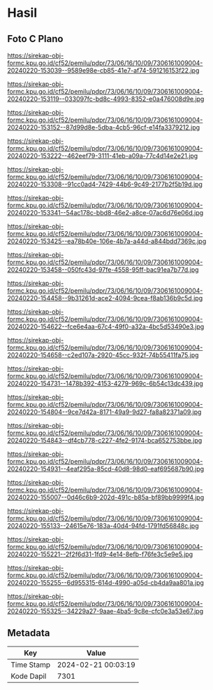 # Hasil

## Foto C Plano

https://sirekap-obj-formc.kpu.go.id/cf52/pemilu/pdpr/73/06/16/10/09/7306161009004-20240220-153039--9589e98e-cb85-41e7-af74-591216153f22.jpg

https://sirekap-obj-formc.kpu.go.id/cf52/pemilu/pdpr/73/06/16/10/09/7306161009004-20240220-153119--033097fc-bd8c-4993-8352-e0a476008d9e.jpg

https://sirekap-obj-formc.kpu.go.id/cf52/pemilu/pdpr/73/06/16/10/09/7306161009004-20240220-153152--87d99d8e-5dba-4cb5-96cf-e14fa3379212.jpg

https://sirekap-obj-formc.kpu.go.id/cf52/pemilu/pdpr/73/06/16/10/09/7306161009004-20240220-153222--462eef79-3111-41eb-a09a-77c4d14e2e21.jpg

https://sirekap-obj-formc.kpu.go.id/cf52/pemilu/pdpr/73/06/16/10/09/7306161009004-20240220-153308--91cc0ad4-7429-44b6-9c49-2177b2f5b19d.jpg

https://sirekap-obj-formc.kpu.go.id/cf52/pemilu/pdpr/73/06/16/10/09/7306161009004-20240220-153341--54ac178c-bbd8-46e2-a8ce-07ac6d76e06d.jpg

https://sirekap-obj-formc.kpu.go.id/cf52/pemilu/pdpr/73/06/16/10/09/7306161009004-20240220-153425--ea78b40e-106e-4b7a-a44d-a844bdd7369c.jpg

https://sirekap-obj-formc.kpu.go.id/cf52/pemilu/pdpr/73/06/16/10/09/7306161009004-20240220-153458--050fc43d-97fe-4558-95ff-bac91ea7b77d.jpg

https://sirekap-obj-formc.kpu.go.id/cf52/pemilu/pdpr/73/06/16/10/09/7306161009004-20240220-154458--9b31261d-ace2-4094-9cea-f8ab136b9c5d.jpg

https://sirekap-obj-formc.kpu.go.id/cf52/pemilu/pdpr/73/06/16/10/09/7306161009004-20240220-154622--fce6e4aa-67c4-49f0-a32a-4bc5d53490e3.jpg

https://sirekap-obj-formc.kpu.go.id/cf52/pemilu/pdpr/73/06/16/10/09/7306161009004-20240220-154658--c2ed107a-2920-45cc-932f-74b55411fa75.jpg

https://sirekap-obj-formc.kpu.go.id/cf52/pemilu/pdpr/73/06/16/10/09/7306161009004-20240220-154731--1478b392-4153-4279-969c-6b54c13dc439.jpg

https://sirekap-obj-formc.kpu.go.id/cf52/pemilu/pdpr/73/06/16/10/09/7306161009004-20240220-154804--9ce7d42a-8171-49a9-9d27-fa8a82371a09.jpg

https://sirekap-obj-formc.kpu.go.id/cf52/pemilu/pdpr/73/06/16/10/09/7306161009004-20240220-154843--df4cb778-c227-4fe2-9174-bca652753bbe.jpg

https://sirekap-obj-formc.kpu.go.id/cf52/pemilu/pdpr/73/06/16/10/09/7306161009004-20240220-154931--4eaf295a-85cd-40d8-98d0-eaf695687b90.jpg

https://sirekap-obj-formc.kpu.go.id/cf52/pemilu/pdpr/73/06/16/10/09/7306161009004-20240220-155007--0d46c6b9-202d-491c-b85a-bf89bb9999f4.jpg

https://sirekap-obj-formc.kpu.go.id/cf52/pemilu/pdpr/73/06/16/10/09/7306161009004-20240220-155133--24615e76-183a-40d4-94fd-1791fd56848c.jpg

https://sirekap-obj-formc.kpu.go.id/cf52/pemilu/pdpr/73/06/16/10/09/7306161009004-20240220-155221--2f2f6d31-1fd9-4e14-8efb-f76fe3c5e9e5.jpg

https://sirekap-obj-formc.kpu.go.id/cf52/pemilu/pdpr/73/06/16/10/09/7306161009004-20240220-155255--6d955315-614d-4990-a05d-cb4da9aa801a.jpg

https://sirekap-obj-formc.kpu.go.id/cf52/pemilu/pdpr/73/06/16/10/09/7306161009004-20240220-155325--34229a27-9aae-4ba5-9c8e-cfc0e3a53e67.jpg


## Metadata

| Key        | Value               |
| ---------- | ------------------- |
| Time Stamp | 2024-02-21 00:03:19 |
| Kode Dapil | 7301                |



